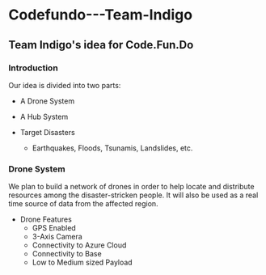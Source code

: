 # Codefundo---Team-Indigo
## Team Indigo's idea for Code.Fun.Do

### Introduction

Our idea is divided into two parts:
* A Drone System
* A Hub System

* Target Disasters 
  * Earthquakes, Floods, Tsunamis, Landslides, etc.

### Drone System

We plan to build a network of drones in order to help locate and distribute resources among the disaster-stricken people. It will also be used as a real time source of data from the affected region.

* Drone Features
  * GPS Enabled
  * 3-Axis Camera
  * Connectivity to Azure Cloud
  * Connectivity to Base
  * Low to Medium sized Payload
